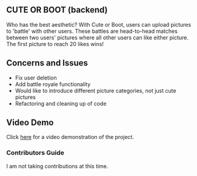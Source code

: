 ## CUTE OR BOOT (backend)

Who has the best aesthetic? With Cute or Boot, users can upload pictures to 'battle' with other users. These battles are head-to-head matches between two users' pictures where all other users can like either picture. The first picture to reach 20 likes wins!

## Concerns and Issues

* Fix user deletion
* Add battle royale functionality
* Would like to introduce different picture categories, not just cute pictures
* Refactoring and cleaning up of code

## Video Demo

Click [here](https://www.youtube.com/watch?v=mOt370i588M&feature=youtu.be) for a video demonstration of the project.

### Contributors Guide

I am not taking contributions at this time.
